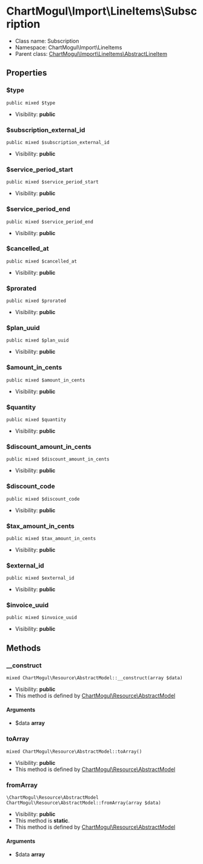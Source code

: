 ChartMogul\Import\LineItems\Subscription
===============






* Class name: Subscription
* Namespace: ChartMogul\Import\LineItems
* Parent class: [ChartMogul\Import\LineItems\AbstractLineItem](ChartMogul-Import-LineItems-AbstractLineItem.md)





Properties
----------


### $type

    public mixed $type





* Visibility: **public**


### $subscription_external_id

    public mixed $subscription_external_id





* Visibility: **public**


### $service_period_start

    public mixed $service_period_start





* Visibility: **public**


### $service_period_end

    public mixed $service_period_end





* Visibility: **public**


### $cancelled_at

    public mixed $cancelled_at





* Visibility: **public**


### $prorated

    public mixed $prorated





* Visibility: **public**


### $plan_uuid

    public mixed $plan_uuid





* Visibility: **public**


### $amount_in_cents

    public mixed $amount_in_cents





* Visibility: **public**


### $quantity

    public mixed $quantity





* Visibility: **public**


### $discount_amount_in_cents

    public mixed $discount_amount_in_cents





* Visibility: **public**


### $discount_code

    public mixed $discount_code





* Visibility: **public**


### $tax_amount_in_cents

    public mixed $tax_amount_in_cents





* Visibility: **public**


### $external_id

    public mixed $external_id





* Visibility: **public**


### $invoice_uuid

    public mixed $invoice_uuid





* Visibility: **public**


Methods
-------


### __construct

    mixed ChartMogul\Resource\AbstractModel::__construct(array $data)





* Visibility: **public**
* This method is defined by [ChartMogul\Resource\AbstractModel](ChartMogul-Resource-AbstractModel.md)


#### Arguments
* $data **array**



### toArray

    mixed ChartMogul\Resource\AbstractModel::toArray()





* Visibility: **public**
* This method is defined by [ChartMogul\Resource\AbstractModel](ChartMogul-Resource-AbstractModel.md)




### fromArray

    \ChartMogul\Resource\AbstractModel ChartMogul\Resource\AbstractModel::fromArray(array $data)





* Visibility: **public**
* This method is **static**.
* This method is defined by [ChartMogul\Resource\AbstractModel](ChartMogul-Resource-AbstractModel.md)


#### Arguments
* $data **array**


